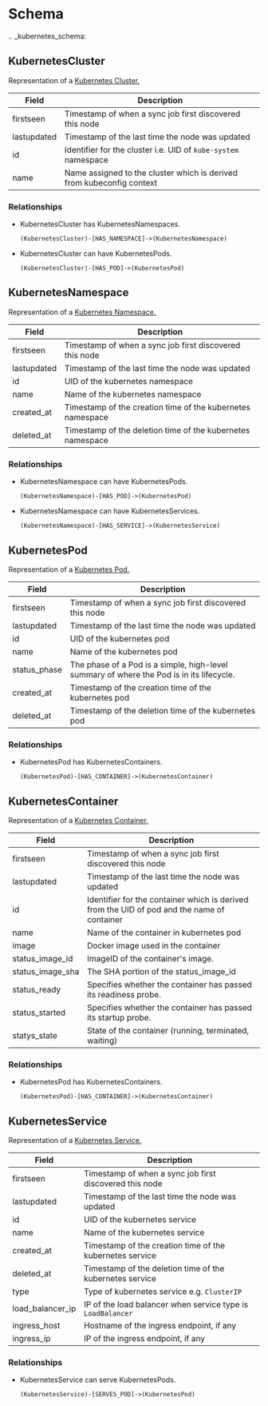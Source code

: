 # Schema

.. _kubernetes_schema:

## KubernetesCluster
Representation of a [Kubernetes Cluster.](https://kubernetes.io/docs/concepts/overview/what-is-kubernetes/)

| Field | Description |
|-------|-------------|
| firstseen | Timestamp of when a sync job first discovered this node |
| lastupdated | Timestamp of the last time the node was updated |
| id | Identifier for the cluster i.e. UID of `kube-system` namespace |
| name | Name assigned to the cluster which is derived from kubeconfig context |

### Relationships
- KubernetesCluster has KubernetesNamespaces.
    ```
    (KubernetesCluster)-[HAS_NAMESPACE]->(KubernetesNamespace)
    ```

- KubernetesCluster can have KubernetesPods.
    ```
    (KubernetesCluster)-[HAS_POD]->(KubernetesPod)
    ```

## KubernetesNamespace
Representation of a [Kubernetes Namespace.](https://kubernetes.io/docs/concepts/overview/working-with-objects/namespaces/)

| Field | Description |
|-------|-------------|
| firstseen | Timestamp of when a sync job first discovered this node |
| lastupdated | Timestamp of the last time the node was updated |
| id | UID of the kubernetes namespace |
| name | Name of the kubernetes namespace |
| created\_at | Timestamp of the creation time of the kubernetes namespace |
| deleted\_at | Timestamp of the deletion time of the kubernetes namespace |

### Relationships
- KubernetesNamespace can have KubernetesPods.
    ```
    (KubernetesNamespace)-[HAS_POD]->(KubernetesPod)
    ```

- KubernetesNamespace can have KubernetesServices.
    ```
    (KubernetesNamespace)-[HAS_SERVICE]->(KubernetesService)
    ```

## KubernetesPod
Representation of a [Kubernetes Pod.](https://kubernetes.io/docs/concepts/workloads/pods/)

| Field | Description |
|-------|-------------|
| firstseen | Timestamp of when a sync job first discovered this node |
| lastupdated | Timestamp of the last time the node was updated |
| id | UID of the kubernetes pod |
| name | Name of the kubernetes pod |
| status\_phase | The phase of a Pod is a simple, high-level summary of where the Pod is in its lifecycle.  |
| created\_at | Timestamp of the creation time of the kubernetes pod |
| deleted\_at | Timestamp of the deletion time of the kubernetes pod |

### Relationships
- KubernetesPod has KubernetesContainers.
    ```
    (KubernetesPod)-[HAS_CONTAINER]->(KubernetesContainer)
    ```

## KubernetesContainer
Representation of a [Kubernetes Container.](https://kubernetes.io/docs/concepts/workloads/pods/#how-pods-manage-multiple-containers)

| Field | Description |
|-------|-------------|
| firstseen | Timestamp of when a sync job first discovered this node |
| lastupdated | Timestamp of the last time the node was updated |
| id | Identifier for the container which is derived from the UID of pod and the name of container |
| name | Name of the container in kubernetes pod |
| image | Docker image used in the container |
| status\_image\_id | ImageID of the container's image. |
| status\_image\_sha | The SHA portion of the status\_image\_id |
| status\_ready | Specifies whether the container has passed its readiness probe. |
| status\_started | Specifies whether the container has passed its startup probe. |
| statys\_state | State of the container (running, terminated, waiting) |

### Relationships
- KubernetesPod has KubernetesContainers.
    ```
    (KubernetesPod)-[HAS_CONTAINER]->(KubernetesContainer)
    ```

## KubernetesService
Representation of a [Kubernetes Service.](https://kubernetes.io/docs/concepts/services-networking/service/)

| Field | Description |
|-------|-------------|
| firstseen | Timestamp of when a sync job first discovered this node |
| lastupdated | Timestamp of the last time the node was updated |
| id | UID of the kubernetes service |
| name | Name of the kubernetes service |
| created\_at | Timestamp of the creation time of the kubernetes service |
| deleted\_at | Timestamp of the deletion time of the kubernetes service |
| type | Type of kubernetes service e.g. `ClusterIP` |
| load\_balancer\_ip | IP of the load balancer when service type is `LoadBalancer` |
| ingress\_host | Hostname of the ingress endpoint, if any |
| ingress\_ip | IP of the ingress endpoint, if any |

### Relationships
- KubernetesService can serve KubernetesPods.
    ```
    (KubernetesService)-[SERVES_POD]->(KubernetesPod)
    ```
